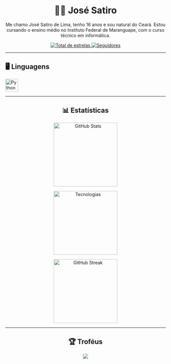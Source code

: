 <h1 align="center">👨‍💻 José Satiro</h1>

<p align="center">
    Me chamo José Satiro de Lima, tenho 16 anos e sou natural do Ceará. Estou cursando o ensino médio no Instituto Federal de Maranguape, com o curso técnico em informática.
</p>

<p align="center">
    <a href="https://github.com/Satiro07?tab=repositories&sort=stargazers">
        <img 
            alt="Total de estrelas" 
            title="Total de estrelas GitHub" 
            src="https://img.shields.io/github/stars/Satiro07?color=6f00ff&style=for-the-badge&label=Estrelas&logo=github"
        />
    </a>
    <a href="https://github.com/Satiro07?tab=followers">
        <img 
            alt="Seguidores" 
            title="Me siga no GitHub" 
            src="https://img.shields.io/github/followers/Satiro07?color=6f00ff&style=for-the-badge&label=Seguidores&logo=github"
        />
    </a>
</p>

---

<h2>🖥️ Linguagens</h2>
<p align="left">
    <img alt="Python" title="Python" width="40px" src="https://cdn.jsdelivr.net/gh/devicons/devicon/icons/python/python-original.svg" />
</p>

---

<h2 align="center">📊 Estatísticas</h2>

<p align="center">
    <img 
        alt="GitHub Stats" 
        height="200" 
        src="https://github-readme-stats.vercel.app/api?username=Satiro07&show_icons=true&theme=tokyonight&include_all_commits=true&locale=pt-br&bg_color=000000&title_color=6f00ff&text_color=ffffff&icon_color=6f00ff" 
    />
</p>

<p align="center">
    <img 
        alt="Tecnologias" 
        height="200" 
        src="https://github-readme-stats.vercel.app/api/top-langs/?username=Satiro07&theme=tokyonight&layout=compact&custom_title=Tecnologias&langs_count=9&bg_color=000000&title_color=6f00ff&text_color=ffffff"
    />
</p>

<p align="center">
    <img 
        alt="GitHub Streak" 
        height="200" 
        src="https://github-readme-streak-stats.herokuapp.com/?user=Satiro07&theme=black-ice&hide_border=false&date_format=j%20M%5B%20Y%5D&fire=FF4500&ring=6f00ff&currStreakLabel=6f00ff" 
    />
</p>

---

<h2 align="center">🏆 Troféus</h2>
<p align="center">
    <img src="https://github-profile-trophy.vercel.app/?username=Satiro07&theme=radical&column=3" />
</p>



